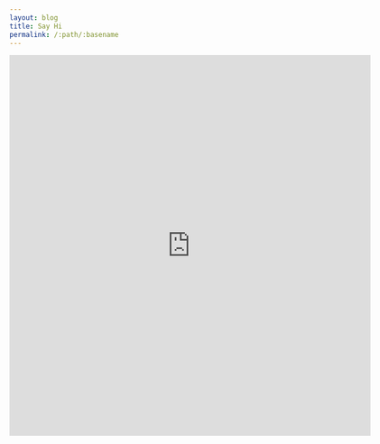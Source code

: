 ```yaml
---
layout: blog
title: Say Hi
permalink: /:path/:basename
---
```

<div class="center">
<iframe src="https://docs.google.com/forms/d/e/1FAIpQLScxmuBk9XCRIlm47H2pgwHFC72N4se4_CGHnw7ofeix5SsWpw/viewform?embedded=true" width="640" height="675" frameborder="0" marginheight="0" marginwidth="0">Loading…</iframe>
</div>
